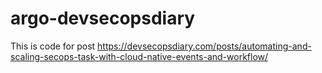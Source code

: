 # argo-devsecopsdiary

This is code for post https://devsecopsdiary.com/posts/automating-and-scaling-secops-task-with-cloud-native-events-and-workflow/
